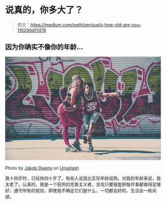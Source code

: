 # 说真的，你多大了？

> 原文：<https://medium.com/swlh/seriously-how-old-are-you-110290df7d78>

## 因为你确实不像你的年龄…

![](img/f458efa2f97ea3c1438ec32072d7465e.png)

Photo by [Jakob Owens](https://unsplash.com/@jakobowens1?utm_source=medium&utm_medium=referral) on [Unsplash](https://unsplash.com?utm_source=medium&utm_medium=referral)

我十四岁时，已经快四十岁了。有些人说我比实际年龄成熟。对我的年龄来说，我太老了。认真的。我是一个狂热的完美主义者，坚信只要我能把每件事都做得足够好，遵守所有的规则，即使我不确定它们是什么，一切都会好的。生活会一帆风顺。